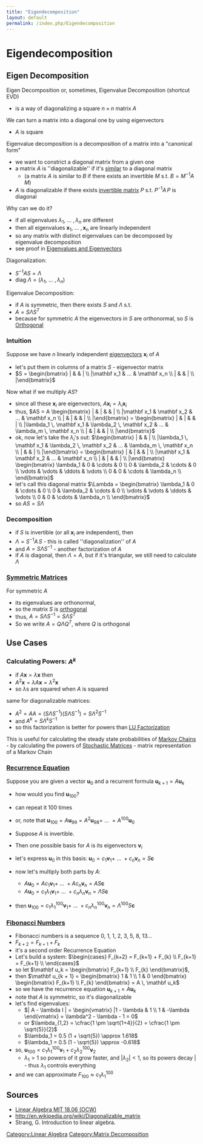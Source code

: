 ```yaml
---
title: "Eigendecomposition"
layout: default
permalink: /index.php/Eigendecomposition
---
```


# Eigendecomposition

## Eigen Decomposition
Eigen Decomposition or, sometimes, Eigenvalue Decomposition (shortcut EVD)
- is a way of diagonalizing a square $n \times n$ matrix $A$ 


We can turn a matrix into a diagonal one by using eigenvectors
- $A$ is square 


Eigenvalue decomposition is a decomposition of a matrix into a "canonical form"
- we want to constrict a diagonal matrix from a given one
- a matrix $A$ is ''diagonalizable'' if it's [similar](Similar_Matrices) to a diagonal matrix
  - (a matrix $A$ is similar to $B$ if there exists an invertible $M$ s.t. $B = M^{-1} A \, M$)
- $A$ is diagonalizable if there exists [invertible matrix](Inverse_Matrices) $P$ s.t.  $P^{-1} A \, P$ is diagonal



Why can we do it?
- if all eigenvalues $\lambda_1, \ ... \ , \lambda_n$ are different 
- then all eigenvalues $\mathbf x_1, \ ... \ , \mathbf x_n$ are linearly independent
- so any matrix with distinct eigenvalues can be decomposed by eigenvalue decomposition
- see proof in [Eigenvalues and Eigenvectors](Eigenvalues_and_Eigenvectors)


Diagonalization:
- $S^{-1} A S = \Lambda$
- $\text{diag } \Lambda = (\lambda_1, \ ... \ , \lambda_n)$


Eigenvalue Decomposition:
- if $A$ is symmetric, then there exists $S$ and $\Lambda$ s.t.
- $A = S \Lambda S^T$
- because for symmetric $A$ the eigenvectors in $S$ are orthonormal, so $S$ is [Orthogonal](Orthogonal_Matrices)



### Intuition
Suppose we have $n$ linearly independent [eigenvectors](Eigenvalues_and_Eigenvectors) $\mathbf x_i$ of $A$
- let's put them in columns of a matrix $S$ - eigenvector matrix 
- $S = \begin{bmatrix}
|  & & | \\ |\mathbf x_1 & ... & \mathbf x_n \\
|  & & | \\ |\end{bmatrix}$


Now what if we multiply $AS$? 
- since all these $\mathbf x_i$ are eigenvectors, $A \mathbf x_i = \lambda_i \mathbf x_i$ 
- thus, $AS = A \begin{bmatrix}
|  & | & & | \\ |\mathbf x_1 & \mathbf x_2 & ... & \mathbf x_n \\
|  & | & & | \\ |\end{bmatrix} = \begin{bmatrix}
|  & | & & | \\ |\lambda_1 \, \mathbf x_1 & \lambda_2 \, \mathbf x_2 & ... & \lambda_m \, \mathbf x_n \\
|  & | & & | \\ |\end{bmatrix}$ 
- ok, now let's take the $\lambda_i$'s out: $\begin{bmatrix}
|  & & | \\ |\lambda_1 \, \mathbf x_1 &  \lambda_2 \, \mathbf x_2 & ... & \lambda_m \, \mathbf x_n \\
|  & & | \\ |\end{bmatrix} = \begin{bmatrix}
|  & | & & | \\ |\mathbf x_1 & \mathbf x_2 & ... & \mathbf x_n \\
|  & | &  & | \\ |\end{bmatrix} 
\begin{bmatrix}
\lambda_1 & 0 & \cdots & 0 \\
0 & \lambda_2 & \cdots & 0 \\
\vdots & \vdots & \ddots & \vdots \\
0 & 0 & \cdots & \lambda_n \\
\end{bmatrix}$
- let's call this diagonal matrix $\Lambda = \begin{bmatrix}
\lambda_1 & 0 & \cdots & 0 \\
0 & \lambda_2 & \cdots & 0 \\
\vdots & \vdots & \ddots & \vdots \\
0 & 0 & \cdots & \lambda_n \\
\end{bmatrix}$
- so $AS = S \Lambda$


### Decomposition
- if $S$ is invertible (or all $\mathbf x_i$ are independent), then
- $\Lambda = S^{-1} A \, S$ - this is called ''diagonalization'' of $A$ 
- and $A = S \Lambda S^{-1}$ - another factorization of $A$ 
- if $A$ is diagonal, then $\Lambda = A$, but if it's triangular, we still need to calculate $\Lambda$


### [Symmetric Matrices](Symmetric_Matrices)
For symmetric $A$
- its eigenvalues are orthonormal,
- so the matrix $S$ is [orthogonal](Orthogonal_Matrices)
- thus, $A = S \Lambda S^{-1} = S \Lambda S^T$
- So we write $A = Q \Lambda Q^T$, where $Q$ is orthogonal



## Use Cases
### Calculating Powers: $A^k$
- if $A \mathbf x = \lambda \mathbf x$ then 
- $A^2 \mathbf x = \lambda A \mathbf x = \lambda^2 \mathbf x$
- so $\lambda$s are squared when $A$ is squared 

same for diagonalizable matrices:
- $A^2 = A A = (S \Lambda S^{-1}) (S \Lambda S^{-1}) = S \Lambda^2 S^{-1}$
- and $A^k = S \Lambda^k S^{-1}$
- so this factorization is better for powers than [LU Factorization](LU_Factorization)

This is useful for calculating the steady state probabilities of [Markov Chains](Markov_Chains) - by calculating the powers of [Stochastic Matrices](Stochastic_Matrices) - matrix representation of a Markov Chain


### [Recurrence Equation](Recurrence_Equation)
Suppose you are given a vector $\mathbf u_0$ and a recurrent formula $\mathbf u_{k+1} = A \mathbf u_{k}$
- how would you find $\mathbf u_{100}$?
- can repeat it 100 times 
- or, note that $\mathbf u_{100} = A \mathbf u_{99} = A^2 \mathbf u_{98} = \ ... \ =  A^{100} \mathbf u_{0}$

- Suppose $A$ is invertible. 
- Then one possible basis for $A$ is its eigenvectors $\mathbf v_i$
- let's express $\mathbf u_0$ in this basis: $\mathbf u_0 = c_1 \mathbf v_1 + \ ... \ + c_n \mathbf v_n = S \mathbf c$
- now let's multiply both parts by $A$:  
  - $A \mathbf u_0 = A c_1 \mathbf v_1 + \ ... \ + A c_n \mathbf v_n = A S \mathbf c$
  - $A \mathbf u_0 = c_1 \lambda_1 \mathbf v_1 + \ ... \ + c_n \lambda_n \mathbf v_n = \Lambda S \mathbf c$
- then $\mathbf u_{100} = c_1 \lambda_1^{100} \mathbf v_1 + \ ... \ + c_n \lambda_n^{100} \mathbf v_n = \Lambda^{100} S \mathbf c$


### [Fibonacci Numbers](Fibonacci_Numbers)
- Fibonacci numbers is a sequence 0, 1, 1, 2, 3, 5, 8, 13... 
- $F_{k + 2} = F_{k+ 1} + F_{k}$
- it's a second order Recurrence Equation
- Let's build a system: $\begin{cases}
F_{k+2} = F_{k+1} + F_{k} \\
F_{k+1} = F_{k+1} \\
\end{cases}$
- so let $\mathbf u_k = \begin{bmatrix} F_{k+1} \\ F_{k} \end{bmatrix}$, 
- then $\mathbf u_{k + 1} = \begin{bmatrix} 1 & 1 \\ 1 & 0 \end{bmatrix} \begin{bmatrix} F_{k+1} \\ F_{k} \end{bmatrix} = A \, \mathbf u_k$
- so we have the recurrence equation $\mathbf u_{k+1} = A \mathbf u_k$
- note that $A$ is symmetric, so it's diagonalizable 
- let's find eigenvalues:
  - $|  A - \lambda I | = \begin{vmatrix} |1 - \lambda & 1 \\ 
1  & -\lambda 
\end{vmatrix} = \lambda^2 - \lambda - 1 = 0$ 
  - or $\lambda_{1,2} = \cfrac{1 \pm \sqrt{1+4}}{2} = \cfrac{1 \pm \sqrt{5}}{2}$ 
  - $\lambda_1 = 0.5 (1 + \sqrt{5}) \approx  1.618$
  - $\lambda_1 = 0.5 (1 - \sqrt{5}) \approx -0.618$
- so, $\mathbf u_{100} = c_1 \lambda_1^{100} \mathbf v_1 + c_2 \lambda_2^{100} \mathbf v_2$
  - $\lambda_1 > 1$ so powers of it grow faster, and $| \lambda_2| < 1$, so its powers decay |  - thus $\lambda_1$ controls everything
- and we can approximate $F_{100} \approx c_1 \lambda_1^{100}$




## Sources
- [Linear Algebra MIT 18.06 (OCW)](Linear_Algebra_MIT_18.06_(OCW))
- http://en.wikipedia.org/wiki/Diagonalizable_matrix
- Strang, G. Introduction to linear algebra.


[Category:Linear Algebra](Category_Linear_Algebra)
[Category:Matrix Decomposition](Category_Matrix_Decomposition)
